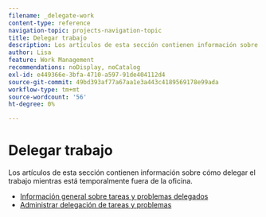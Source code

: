 ```yaml
---
filename: _delegate-work
content-type: reference
navigation-topic: projects-navigation-topic
title: Delegar trabajo
description: Los artículos de esta sección contienen información sobre cómo delegar el trabajo mientras está temporalmente fuera de la oficina.
author: Lisa
feature: Work Management
recommendations: noDisplay, noCatalog
exl-id: e449366e-3bfa-4710-a597-91de404112d4
source-git-commit: 49bd393af77a67aa1e3a443c4189569178e99ada
workflow-type: tm+mt
source-wordcount: '56'
ht-degree: 0%

---
```


# Delegar trabajo

Los artículos de esta sección contienen información sobre cómo delegar el trabajo mientras está temporalmente fuera de la oficina.

* [Información general sobre tareas y problemas delegados](../../manage-work/delegate-work/delegate-work-overview.md)
* [Administrar delegación de tareas y problemas](../../manage-work/delegate-work/how-to-delegate-work.md)
